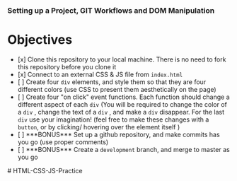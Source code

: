 ### Setting up a Project, GIT Workflows and DOM Manipulation 

<h1>Objectives</h1>
<ul>
    <li>[x] Clone this repository to your local machine. There is no need to fork this repository before you clone it</li>
    <li>[x] Connect to an external CSS & JS file from <code>index.html</code></li>
    <li>[ ] Create four <code>div</code> elements, and style them so that they are four different colors (use CSS to  present them aesthetically on the page)</li>
    <li>[ ] Create four "on click" event functions. Each function should change a different aspect of each <code>div</code> (You will be required to change the color of a <code>div</code> , change the text of a <code>div</code> , and make a <code>div</code> disappear. For the last <code>div</code> use your imagination! (feel free to make these changes with a <code>button</code>, or by clicking/ hovering over the element itself )</li>
    <li>[ ] ***BONUS*** Set up a github repository, and make commits has you go (use proper comments)</li> 
    <li>[ ] ***BONUS*** Create a <code>development</code> branch, and merge to master as you go</li> 
</ul>
# HTML-CSS-JS-Practice
